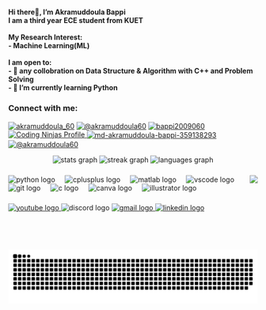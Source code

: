 <h4 align="left">Hi there👋, I’m Akramuddoula Bappi<br>I am a third year ECE student from KUET<br><br>My Research Interest:<br>- Machine Learning(ML)<br><br>I am open to:<br>- 👯 any collobration on Data Structure & Algorithm with C++ and Problem Solving<br>- 🌱 I’m currently learning Python</h4>

###
<h3 align="left">Connect with me:</h3>
<p align="left">
<a href="https://www.leetcode.com/akramuddoula_60" target="blank"><img align="center" src="https://raw.githubusercontent.com/rahuldkjain/github-profile-readme-generator/master/src/images/icons/Social/leet-code.svg" alt="akramuddoula_60" height="30" width="40" /></a>
<a href="https://www.hackerearth.com/@akramuddoula60" target="blank"><img align="center" src="https://raw.githubusercontent.com/rahuldkjain/github-profile-readme-generator/master/src/images/icons/Social/hackerearth.svg" alt="@akramuddoula60" height="30" width="40" /></a>
<a href="https://codeforces.com/profile/bappi2009060" target="blank"><img align="center" src="https://raw.githubusercontent.com/rahuldkjain/github-profile-readme-generator/master/src/images/icons/Social/codeforces.svg" alt="bappi2009060" height="30" width="40" /></a>
<a href="https://www.codingninjas.com/studio/profile/9aec6d49-5802-4b5c-a10f-f0dc46a429be="_blank">
<img src="https://img.shields.io/badge/Coding%20Ninjas-Profile-brightgreen?style=flat&logo=codingninjas" alt="Coding Ninjas Profile" />
</a>
<a href="https://linkedin.com/in/md-akramuddoula-bappi-359138293" target="blank"><img align="center" src="https://raw.githubusercontent.com/rahuldkjain/github-profile-readme-generator/master/src/images/icons/Social/linked-in-alt.svg" alt="md-akramuddoula-bappi-359138293" height="30" width="40" /></a>
<a href="https://www.hackerrank.com/@akramuddoula60" target="blank"><img align="center" src="https://raw.githubusercontent.com/rahuldkjain/github-profile-readme-generator/master/src/images/icons/Social/hackerrank.svg" alt="@akramuddoula60" height="30" width="40" /></a>


</p>

<div align="center">
  <img src="https://github-readme-stats.vercel.app/api?username=60akramuddoula&hide_title=false&hide_rank=false&show_icons=true&include_all_commits=true&count_private=true&disable_animations=false&theme=dracula&locale=en&hide_border=false" height="150" alt="stats graph"  />
  <img src="https://streak-stats.demolab.com?user=60akramuddoula&locale=en&mode=daily&theme=dracula&hide_border=false&border_radius=5" height="150" alt="streak graph"  />
  <img src="https://github-readme-stats.vercel.app/api/top-langs?username=60akramuddoula&locale=en&hide_title=false&layout=compact&card_width=320&langs_count=5&theme=dracula&hide_border=false" height="150" alt="languages graph"  />
</div>

###

<img align="right" height="150" src="https://miro.medium.com/v2/resize:fit:786/format:webp/0*WVfimFBOp5OrEMze.gif"  />

###

<div align="left">
  <img src="https://cdn.jsdelivr.net/gh/devicons/devicon/icons/python/python-original.svg" height="30" alt="python logo"  />
  <img width="12" />
  <img src="https://cdn.jsdelivr.net/gh/devicons/devicon/icons/cplusplus/cplusplus-original.svg" height="30" alt="cplusplus logo"  />
  <img width="12" />
  <img src="https://cdn.jsdelivr.net/gh/devicons/devicon/icons/matlab/matlab-original.svg" height="30" alt="matlab logo"  />
  <img width="12" />
  <img src="https://cdn.jsdelivr.net/gh/devicons/devicon/icons/vscode/vscode-original.svg" height="30" alt="vscode logo"  />
  <img width="12" />
  <img src="https://cdn.jsdelivr.net/gh/devicons/devicon/icons/git/git-original.svg" height="30" alt="git logo"  />
  <img width="12" />
  <img src="https://cdn.jsdelivr.net/gh/devicons/devicon/icons/c/c-original.svg" height="30" alt="c logo"  />
  <img width="12" />
  <img src="https://cdn.jsdelivr.net/gh/devicons/devicon/icons/canva/canva-original.svg" height="30" alt="canva logo"  />
  <img width="12" />
  <img src="https://cdn.jsdelivr.net/gh/devicons/devicon/icons/illustrator/illustrator-plain.svg" height="30" alt="illustrator logo"  />
</div>

###

<div align="left">
  <a href="www.youtube.com/@akramuddoulabappi3" target="_blank">
    <img src="https://img.shields.io/static/v1?message=Youtube&logo=youtube&label=&color=FF0000&logoColor=white&labelColor=&style=for-the-badge" height="35" alt="youtube logo"  />
  </a>
  <img src="https://img.shields.io/static/v1?message=Discord&logo=discord&label=&color=7289DA&logoColor=white&labelColor=&style=for-the-badge" height="35" alt="discord logo"  />
  <a href="akramuddoula.ece.kuet@gmail.com" target="_blank">
    <img src="https://img.shields.io/static/v1?message=Gmail&logo=gmail&label=&color=D14836&logoColor=white&labelColor=&style=for-the-badge" height="35" alt="gmail logo"  />
  </a>
  <a href="https://www.linkedin.com/in/md-akramuddoula-bappi-359138293/" target="_blank">
    <img src="https://img.shields.io/static/v1?message=LinkedIn&logo=linkedin&label=&color=0077B5&logoColor=white&labelColor=&style=for-the-badge" height="35" alt="linkedin logo"  />
  </a>
</div>

###

<br clear="both">

<img src="https://raw.githubusercontent.com/60akramuddoula/60akramuddoula/output/snake.svg" alt="Snake animation" />

###

